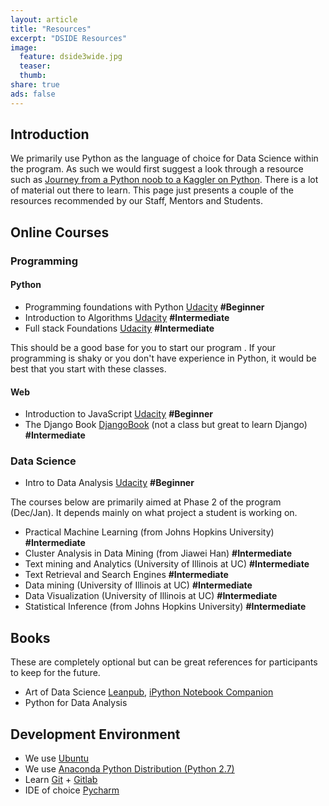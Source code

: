 ```yaml
---
layout: article
title: "Resources"
excerpt: "DSIDE Resources"
image:
  feature: dside3wide.jpg
  teaser:
  thumb:
share: true
ads: false
---
```


<!-- ![DSIDE Workshop](/images/dside3wide.jpg) -->

## Introduction

We primarily use Python as the language of choice for Data Science within the program. As such we would first suggest a look through a resource such as [Journey from a Python noob to a Kaggler on Python](http://www.analyticsvidhya.com/learning-paths-data-science-business-analytics-business-intelligence-big-data/learning-path-data-science-python/). There is a lot of material out there to learn. This page just presents a couple of the resources recommended by our Staff, Mentors and Students.

## Online Courses

### Programming

#### Python
* Programming foundations with Python [Udacity](https://www.udacity.com/course/programming-foundations-with-python--ud036) **#Beginner**
* Introduction to Algorithms [Udacity](https://www.udacity.com/course/viewer#!/c-cs215) **#Intermediate**
* Full stack Foundations [Udacity](https://www.udacity.com/course/full-stack-foundations--ud088 ) **#Intermediate**

This should be a good base for you to start our program . If your programming is shaky or you don't have experience in Python, it would be best that you start with these classes.

#### Web  

* Introduction to JavaScript [Udacity](https://www.udacity.com/course/viewer#!/c-ud804/) **#Beginner**
* The Django Book [DjangoBook](http://www.djangobook.com/) (not a class but great to learn Django) **#Intermediate**

### Data Science

* Intro to Data Analysis [Udacity](https://www.udacity.com/course/intro-to-data-analysis--ud170) **#Beginner**

The courses below are primarily aimed at Phase 2 of the program (Dec/Jan). It depends mainly on what project a student is working on.

* Practical Machine Learning (from Johns Hopkins University) **#Intermediate**
* Cluster Analysis in Data Mining (from Jiawei Han) **#Intermediate**
* Text mining and Analytics (University of Illinois at UC) **#Intermediate**
* Text Retrieval and Search Engines **#Intermediate**
* Data mining (University of Illinois at UC) **#Intermediate**
* Data Visualization (University of Illinois at UC) **#Intermediate**
* Statistical Inference (from Johns Hopkins University) **#Intermediate**

## Books

These are completely optional but can be great references for participants to keep for the future.

* Art of Data Science [Leanpub](https://leanpub.com/artofdatascience), [iPython Notebook Companion](https://github.com/bionicv/art-of-data-science-python)
* Python for Data Analysis

## Development Environment

* We use [Ubuntu](http://www.ubuntu.com/)
* We use [Anaconda Python Distribution (Python 2.7)](https://www.continuum.io/downloads)
* Learn [Git](https://git-scm.com) + [Gitlab](http://dsidegitlab.mds.csir.co.za)
* IDE of choice [Pycharm](https://www.jetbrains.com/pycharm/)
